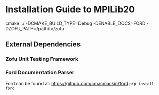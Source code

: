 # Installation Guide to MPILib20

cmake ../ -DCMAKE_BUILD_TYPE=Debug -DENABLE_DOCS=FORD -DZOFU_PATH=/path/to/zofu 

## External Dependencies

### Zofu Unit Testing Framework

### Ford Documentation Parser 
Ford can be found at: https://github.com/cmacmackin/ford
`pip install ford`
